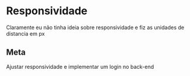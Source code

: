 <h1>Responsividade</h1>
<p>Claramente eu não tinha ideia sobre responsividade e fiz as unidades de distancia em px</p>

<h2>Meta</h2>
<p>Ajustar responsividade e implementar um login no back-end</p>
